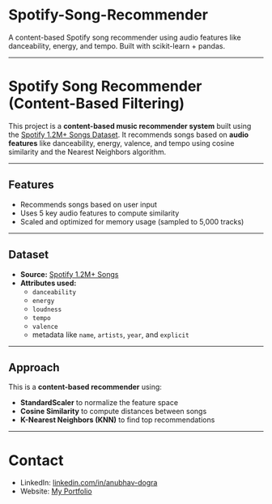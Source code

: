 # Spotify-Song-Recommender
A content-based Spotify song recommender using audio features like danceability, energy, and tempo. Built with scikit-learn + pandas.

---

# Spotify Song Recommender (Content-Based Filtering)

This project is a **content-based music recommender system** built using the [Spotify 1.2M+ Songs Dataset](https://www.kaggle.com/datasets/rodolfofigueroa/spotify-12m-songs). It recommends songs based on **audio features** like danceability, energy, valence, and tempo using cosine similarity and the Nearest Neighbors algorithm.

---

## Features

- Recommends songs based on user input  
- Uses 5 key audio features to compute similarity  
- Scaled and optimized for memory usage (sampled to 5,000 tracks)  

---

## Dataset

- **Source:** [Spotify 1.2M+ Songs](https://www.kaggle.com/datasets/rodolfofigueroa/spotify-12m-songs)
- **Attributes used:**
  - `danceability`
  - `energy`
  - `loudness`
  - `tempo`
  - `valence`
  - metadata like `name`, `artists`, `year`, and `explicit`

---

## Approach

This is a **content-based recommender** using:

- **StandardScaler** to normalize the feature space  
- **Cosine Similarity** to compute distances between songs  
- **K-Nearest Neighbors (KNN)** to find top recommendations

---

# Contact
- LinkedIn: [linkedin.com/in/anubhav-dogra](https://www.linkedin.com/in/anubhav-dogra/)
- Website: [My Portfolio](https://fuschia-yak-f61.notion.site/Anubhav-Dogra-211d6dc537bf8027bfe3ebdf322032ec)


